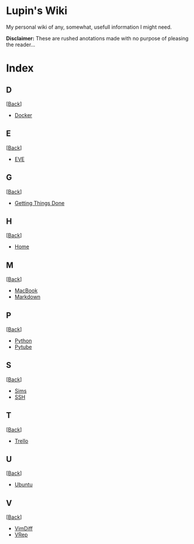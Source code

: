 # Lupin's Wiki
My personal wiki of any, somewhat, usefull information I might need.

**Disclaimer:** These are rushed anotations made with no purpose of pleasing the reader...

# Index

## D
[[Back](#index)]
* [Docker](https://github.com/Lupins/wiki_personal/blob/master/docker.md#docker)

## E
[[Back](#index)]
* [EVE](https://github.com/Lupins/wiki_personal/blob/master/eve.md)

## G
[[Back](#index)]
* [Getting Things Done](https://github.com/Lupins/wiki_personal/blob/master/gtd.md)

## H
[[Back](#index)]
* [Home](https://github.com/Lupins/wiki_personal/blob/master/home.md)

## M
[[Back](#index)]
* [MacBook](https://github.com/Lupins/wiki_personal/blob/master/macbook.md#macbook)
* [Markdown](https://github.com/Lupins/wiki_personal/blob/master/markdown.md#markdown)

## P
[[Back](#index)]
* [Python](https://github.com/Lupins/wiki_personal/blob/master/python.md)
* [Pytube](https://github.com/Lupins/wiki_personal/blob/master/pytube.md)

## S
[[Back](#index)]
* [Sims](https://github.com/Lupins/wiki_personal/blob/master/sims.md)
* [SSH](https://github.com/Lupins/wiki_personal/blob/master/ssh.md)

## T
[[Back](#index)]
* [Trello](https://github.com/Lupins/wiki_personal/blob/master/trello.md)

## U
[[Back](#index)]
* [Ubuntu](https://github.com/Lupins/wiki_personal/blob/master/ubuntu.md)

## V
[[Back](#index)]
* [VimDiff](https://github.com/Lupins/wiki_personal/blob/master/vimdiff.md)
* [VRep](https://github.com/Lupins/wiki_personal/blob/master/vrep.md)
